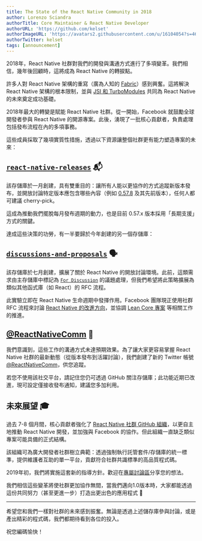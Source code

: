 ```yaml
---
title: The State of the React Native Community in 2018
author: Lorenzo Sciandra
authorTitle: Core Maintainer & React Native Developer
authorURL: 'https://github.com/kelset'
authorImageURL: 'https://avatars2.githubusercontent.com/u/16104054?s=460&v=4'
authorTwitter: kelset
tags: [announcement]
---
```


2018年，React Native 社群對我們的開發與溝通方式進行了多項變革。我們相信，幾年後回顧時，這將成為 React Native 的轉捩點。

許多人對 React Native 架構的重寫（廣為人知的 [Fabric](https://github.com/react-native-community/discussions-and-proposals/issues/4)）感到興奮。這將解決 React Native 架構的根本限制，並與 [JSI 和 TurboModules](https://github.com/react-native-community/discussions-and-proposals/issues/40) 共同為 React Native 的未來奠定成功基礎。

2018年最大的轉變是賦能 React Native 社群。從一開始，Facebook 就鼓勵全球開發者參與 React Native 的開源專案。此後，湧現了一批核心貢獻者，負責處理包括發布流程在內的多項事務。

這些成員採取了幾項實質性措施，透過以下資源讓整個社群更有能力塑造專案的未來：

## [`react-native-releases`](https://github.com/react-native-community/react-native-releases) 📬

該存儲庫於一月創建，具有雙重目的：讓所有人能以更協作的方式追蹤新版本發布，並開放討論特定版本應包含哪些內容（例如 [0.57.8](https://github.com/react-native-community/react-native-releases/issues/71) 及其先前版本），任何人都可建議 cherry-pick。

這成為推動我們擺脫每月發布週期的動力，也是目前 0.57.x 版本採用「長期支援」方式的關鍵。

達成這些決策的功勞，有一半要歸於今年創建的另一個存儲庫：

## [`discussions-and-proposals`](https://github.com/react-native-community/discussions-and-proposals) 🗣

該存儲庫於七月創建，擴展了關於 React Native 的開放討論環境。此前，這類需求由主存儲庫中標記為 [`For Discussion`](https://github.com/facebook/react-native/labels/For%20Discussion) 的議題處理，但我們希望將此策略擴展為類似其他函式庫（如 React）的 RFC 流程。

此實驗立即在 React Native 生命週期中發揮作用。Facebook 團隊現正使用社群 RFC 流程來討論 [React Native 的改進方向](https://github.com/react-native-community/discussions-and-proposals/issues/64)，並協調 [Lean Core 專案](https://github.com/react-native-community/discussions-and-proposals/issues/6) 等相關工作的推進。

## [@ReactNativeComm](https://twitter.com/ReactNativeComm) 🐣

我們意識到，這些工作的溝通方式未達預期效果。為了讓大家更容易掌握 React Native 社群的最新動態（從版本發布到活躍討論），我們創建了新的 Twitter 帳號 [@ReactNativeComm](https://twitter.com/ReactNativeComm)，供您追蹤。

若您不使用該社交平台，請記住您仍可透過 GitHub 關注存儲庫；此功能近期已改進，現可設定僅接收發布通知，建議您多加利用。

## 未來展望 🎓

過去 7-8 個月間，核心貢獻者強化了 [React Native 社群 GitHub 組織](https://github.com/react-native-community)，以更自主地推動 React Native 開發，並加強與 Facebook 的協作。但此組織一直缺乏類似專案可能具備的正式結構。

該組織可為廣大開發者社群樹立典範：透過強制執行託管套件/存儲庫的統一標準，提供維護者互助的單一平台，貢獻符合社群共識標準的高品質程式碼。

2019年初，我們將實施這套新的指導方針。歡迎在[專屬討論區](https://github.com/react-native-community/discussions-and-proposals/issues/63)分享您的想法。

我們相信這些變革將使社群更加協作無間，當我們邁向1.0版本時，大家都能透過這份共同努力（甚至更進一步）打造出更出色的應用程式 🤗

---

希望您和我們一樣對社群的未來感到振奮。無論是透過上述儲存庫參與討論，或是產出精彩的程式碼，我們都期待看到各位的投入。

祝您編碼愉快！